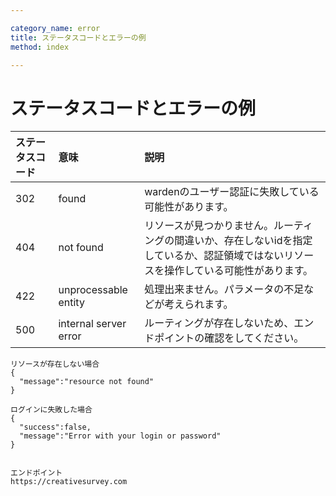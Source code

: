 ```yaml
---

category_name: error
title: ステータスコードとエラーの例
method: index

---
```


# ステータスコードとエラーの例

|ステータスコード|意味|説明|
|:---|:---|:---|
|302|found|wardenのユーザー認証に失敗している可能性があります。|
|404|not found|リソースが見つかりません。ルーティングの間違いか、存在しないidを指定しているか、認証領域ではないリソースを操作している可能性があります。|
|422|unprocessable entity|処理出来ません。パラメータの不足などが考えられます。|
|500|internal server error|ルーティングが存在しないため、エンドポイントの確認をしてください。

~~~
リソースが存在しない場合
{
  "message":"resource not found"
}

ログインに失敗した場合
{
  "success":false,
  "message":"Error with your login or password"
}

~~~

~~~

エンドポイント
https://creativesurvey.com

~~~









